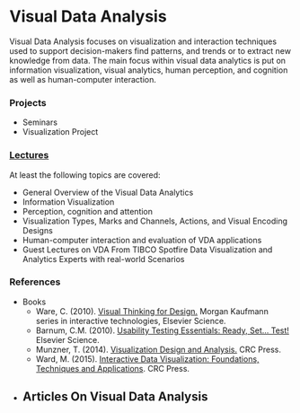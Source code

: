 # Visual Data Analysis
 Visual Data Analysis focuses on visualization and interaction techniques used to support decision-makers find patterns, and trends or to extract new knowledge from data. The main focus within visual data analytics is put on information visualization, visual analytics, human perception, and cognition as well as human-computer interaction. 
### Projects 
- Seminars
- Visualization Project
### [Lectures](</Lectures/>)
At least the following topics are covered: 
- General Overview of the Visual Data Analytics 
- Information Visualization 
- Perception, cognition and attention
- Visualization Types, Marks and Channels, Actions,  and Visual Encoding Designs
- Human-computer interaction and evaluation of VDA applications
- Guest Lectures on VDA From TIBCO Spotfire Data Visualization and Analytics Experts with real-world Scenarios 

 
### References  
- Books 
	- Ware, C. (2010). [Visual Thinking for Design.](</References/Visual Thinking for Design - Colin Ware.pdf>) Morgan Kaufmann series in interactive technologies, Elsevier Science. 
	- Barnum, C.M. (2010). [Usability Testing Essentials: Ready, Set... Test!](<https://www.elsevier.com/books/usability-testing-essentials-ready-set-test/barnum/978-0-12-816942-1>) Elsevier Science. 
	- Munzner, T. (2014). [Visualization Design and Analysis.](</References/Visualization Design and Analysis.pdf>) CRC Press. 
	- Ward, M. (2015). [Interactive Data Visualization: Foundations, Techniques and Applications](https://www.amazon.com/Interactive-Data-Visualization-Foundations-Applications/dp/1482257378). CRC Press. 
- Articles On Visual Data Analysis
	- 


